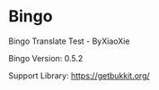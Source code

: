 # Bingo

Bingo Translate Test - ByXiaoXie

Bingo Version: 0.5.2

Support Library: https://getbukkit.org/
